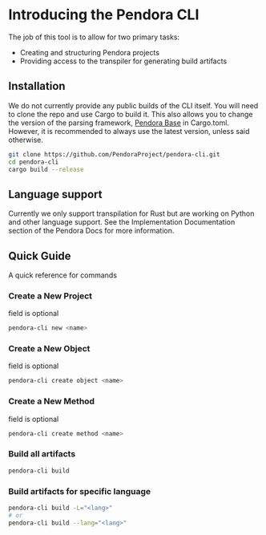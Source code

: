 # Introducing the Pendora CLI
The job of this tool is to allow for two primary tasks:
- Creating and structuring Pendora projects
- Providing access to the transpiler for generating build artifacts

## Installation
We do not currently provide any public builds of the CLI itself.
You will need to clone the repo and use Cargo to build it.
This also allows you to change the version of the parsing framework, [Pendora Base](https://github.com/PendoraProject/pendora-base) in Cargo.toml.
However, it is recommended to always use the latest version, unless said otherwise.
```bash
git clone https://github.com/PendoraProject/pendora-cli.git
cd pendora-cli
cargo build --release

```

## Language support
Currently we only support transpilation for Rust but are working on Python and other language support.
See the Implementation Documentation section of the Pendora Docs for more information.

## Quick Guide
A quick reference for commands
### Create a New Project
<name> field is optional
```bash
pendora-cli new <name>

```
### Create a New Object
<name> field is optional
```bash
pendora-cli create object <name>

```
### Create a New Method
<name> field is optional
```bash
pendora-cli create method <name>

```
### Build all artifacts
```bash
pendora-cli build

```
### Build artifacts for specific language
```bash
pendora-cli build -L="<lang>"
# or
pendora-cli build --lang="<lang>"

```
